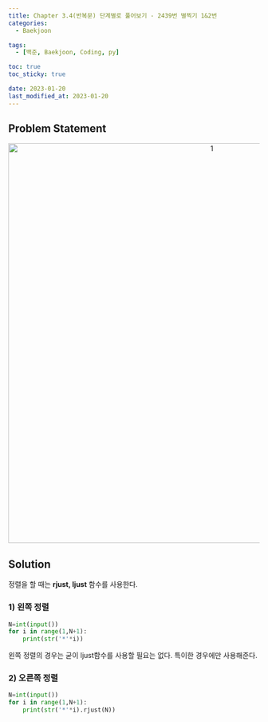 ```yaml
---
title: Chapter 3.4(반복문) 단계별로 풀어보기 - 2439번 별찍기 1&2번
categories: 
  - Baekjoon

tags:
  - [백준, Baekjoon, Coding, py]

toc: true
toc_sticky: true

date: 2023-01-20
last_modified_at: 2023-01-20 
---
```


## Problem Statement

<p align="center">
<img width="800" alt="1" src="https://user-images.githubusercontent.com/111734605/213634117-f65e88de-98e1-43bc-bd80-9925a697a028.png">
</p>

## Solution

정렬을 할 때는 **rjust, ljust** 함수를 사용한다.

### 1) 왼쪽 정렬

```python
N=int(input())
for i in range(1,N+1):
    print(str('*'*i))
```    
    
왼쪽 정렬의 경우는 굳이 ljust함수를 사용할 필요는 없다. 특이한 경우에만 사용해준다.

### 2) 오른쪽 정렬

```python
N=int(input())
for i in range(1,N+1):
    print(str('*'*i).rjust(N))
```

